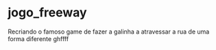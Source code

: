 # jogo_freeway
Recriando o famoso game de fazer a galinha a atravessar a rua de uma forma diferente
ghffff
